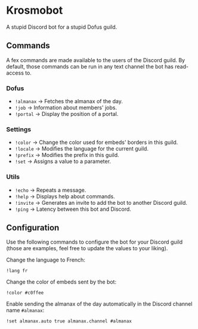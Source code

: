 # Krosmobot

A stupid Discord bot for a stupid Dofus guild.

## Commands

A fex commands are made available to the users of the Discord guild. By default, those commands can be run in any text channel the bot has read-access to.

### Dofus

- `!almanax` → Fetches the almanax of the day.
- `!job` → Information about members' jobs.
- `!portal` → Display the position of a portal.

### Settings

- `!color` → Change the color used for embeds' borders in this guild.
- `!locale` → Modifies the language for the current guild.
- `!prefix` → Modifies the prefix in this guild.
- `!set` → Assigns a value to a parameter.

### Utils

- `!echo` → Repeats a message.
- `!help` → Displays help about commands.
- `!invite` → Generates an invite to add the bot to another Discord guild.
- `!ping` → Latency between this bot and Discord.

## Configuration

Use the following commands to configure the bot for your Discord guild (those are examples, feel free to update the values to your liking).

Change the language to French:

```
!lang fr
```

Change the color of embeds sent by the bot:

```
!color #c0ffee
```

Enable sending the almanax of the day automatically in the Discord channel name `#almanax`:

```
!set almanax.auto true almanax.channel #almanax
```
